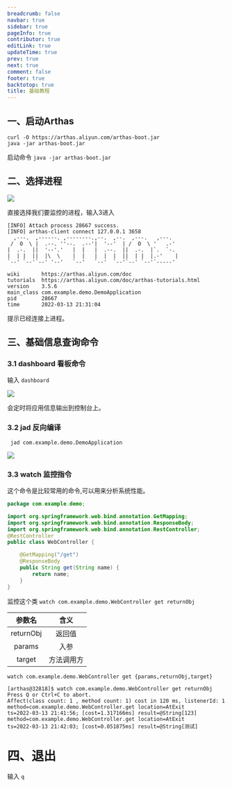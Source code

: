 ```yaml
---
breadcrumb: false
navbar: true
sidebar: true
pageInfo: true
contributor: true
editLink: true
updateTime: true
prev: true
next: true
comment: false
footer: true
backtotop: true
title: 基础教程
---
```


## 一、启动Arthas

``` 
curl -O https://arthas.aliyun.com/arthas-boot.jar
java -jar arthas-boot.jar
```

启动命令 `java -jar arthas-boot.jar`


## 二、选择进程

![](https://img.springlearn.cn/blog/learn_1647178107000.png)

直接选择我们要监控的进程，输入3进入

``` 
[INFO] Attach process 28667 success.
[INFO] arthas-client connect 127.0.0.1 3658
  ,---.  ,------. ,--------.,--.  ,--.  ,---.   ,---.                           
 /  O  \ |  .--. ''--.  .--'|  '--'  | /  O  \ '   .-'                          
|  .-.  ||  '--'.'   |  |   |  .--.  ||  .-.  |`.  `-.                          
|  | |  ||  |\  \    |  |   |  |  |  ||  | |  |.-'    |                         
`--' `--'`--' '--'   `--'   `--'  `--'`--' `--'`-----'                          

wiki       https://arthas.aliyun.com/doc                                        
tutorials  https://arthas.aliyun.com/doc/arthas-tutorials.html                  
version    3.5.6                                                                
main_class com.example.demo.DemoApplication                                     
pid        28667                                                                
time       2022-03-13 21:31:04   
```

提示已经连接上进程。

## 三、基础信息查询命令

### 3.1 dashboard 看板命令

输入 `dashboard`

![](https://img.springlearn.cn/blog/learn_1647178404000.png)

会定时将应用信息输出到控制台上。

### 3.2 jad 反向编译

` jad com.example.demo.DemoApplication`

![](https://img.springlearn.cn/blog/learn_1647178673000.png)


### 3.3 watch 监控指令

这个命令是比较常用的命令,可以用来分析系统性能。

```java 
package com.example.demo;

import org.springframework.web.bind.annotation.GetMapping;
import org.springframework.web.bind.annotation.ResponseBody;
import org.springframework.web.bind.annotation.RestController;
@RestController
public class WebController {

    @GetMapping("/get")
    @ResponseBody
    public String get(String name) {
        return name;
    }
}
```

监控这个类 `watch com.example.demo.WebController get returnObj`

|参数名|含义|
|:--:|:--:|
|returnObj|返回值|
|params|入参|
|target|方法调用方|

`watch com.example.demo.WebController get {params,returnObj,target}`

``` 
[arthas@32818]$ watch com.example.demo.WebController get returnObj
Press Q or Ctrl+C to abort.
Affect(class count: 1 , method count: 1) cost in 120 ms, listenerId: 1
method=com.example.demo.WebController.get location=AtExit
ts=2022-03-13 21:41:56; [cost=1.317166ms] result=@String[123]
method=com.example.demo.WebController.get location=AtExit
ts=2022-03-13 21:42:03; [cost=0.051875ms] result=@String[测试]
```

# 四、退出

输入 `q`
